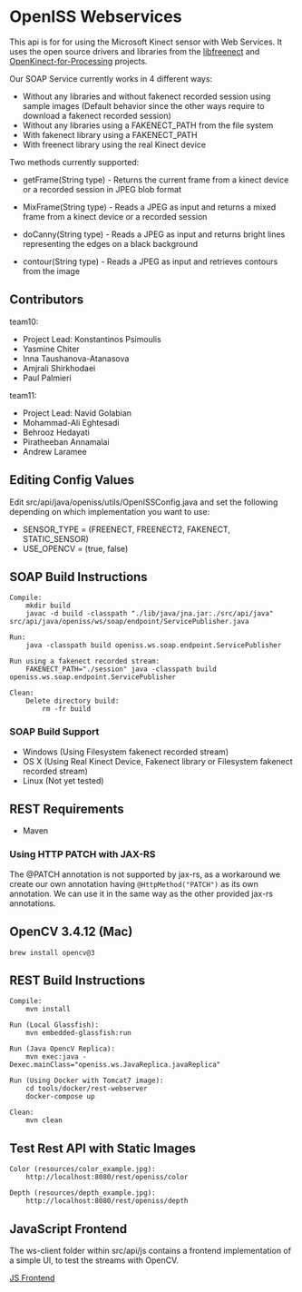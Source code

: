 # OpenISS Webservices #

This api is for for using the Microsoft Kinect sensor with Web Services. It uses the open source drivers and libraries from the [libfreenect](https://github.com/OpenKinect/libfreenect) and [OpenKinect-for-Processing](https://github.com/shiffman/OpenKinect-for-Processing) projects. 

Our SOAP Service currently works in 4 different ways: 

- Without any libraries and without fakenect recorded session using sample images (Default behavior since the other ways require to download a fakenect recorded session)
- Without any libraries using a FAKENECT_PATH from the file system
- With fakenect library using a FAKENECT_PATH
- With freenect library using the real Kinect device

Two methods currently supported:

* getFrame(String type) - Returns the current frame from a kinect device or a recorded session in JPEG blob format

* MixFrame(String type) - Reads a JPEG as input and returns a mixed frame from a kinect device or a recorded session

* doCanny(String type) - Reads a JPEG as input and returns bright lines representing the edges on a black background

* contour(String type) - Reads a JPEG as input and retrieves contours from the image

## Contributors ##

team10:
* Project Lead: Konstantinos Psimoulis
* Yasmine Chiter
* Inna Taushanova-Atanasova
* Amjrali Shirkhodaei
* Paul Palmieri

team11:
* Project Lead: Navid Golabian
* Mohammad-Ali Eghtesadi
* Behrooz Hedayati
* Piratheeban Annamalai
* Andrew Laramee

## Editing Config Values ##

Edit src/api/java/openiss/utils/OpenISSConfig.java and set the following depending on which implementation you want to use:

* SENSOR_TYPE = (FREENECT, FREENECT2, FAKENECT, STATIC_SENSOR)
* USE_OPENCV = (true, false)

## SOAP Build Instructions ##

    Compile:
        mkdir build	
        javac -d build -classpath "./lib/java/jna.jar:./src/api/java" src/api/java/openiss/ws/soap/endpoint/ServicePublisher.java

    Run:		
        java -classpath build openiss.ws.soap.endpoint.ServicePublisher
        
    Run using a fakenect recorded stream:		
        FAKENECT_PATH="./session" java -classpath build openiss.ws.soap.endpoint.ServicePublisher       

    Clean:
        Delete directory build:
            rm -fr build


### SOAP Build Support ###

* Windows (Using Filesystem fakenect recorded stream)
* OS X (Using Real Kinect Device, Fakenect library or Filesystem fakenect recorded stream)
* Linux (Not yet tested)

## REST Requirements ##
* Maven

### Using HTTP PATCH with JAX-RS
The @PATCH annotation is not supported by jax-rs, as a workaround we create our own annotation
having `@HttpMethod("PATCH")` as its own annotation. We can use it in the same way as the other 
provided jax-rs annotations.

## OpenCV 3.4.12 (Mac)
    brew install opencv@3

## REST Build Instructions ##

    Compile:
        mvn install

    Run (Local Glassfish):
        mvn embedded-glassfish:run

    Run (Java OpencV Replica):
        mvn exec:java -Dexec.mainClass="openiss.ws.JavaReplica.javaReplica"
        
    Run (Using Docker with Tomcat7 image):
        cd tools/docker/rest-webserver
        docker-compose up

    Clean:
        mvn clean

## Test Rest API with Static Images

    Color (resources/color_example.jpg):
        http://localhost:8080/rest/openiss/color
     
    Depth (resources/depth_example.jpg):
        http://localhost:8080/rest/openiss/depth

## JavaScript Frontend

The ws-client folder within src/api/js contains a frontend implementation of a simple UI, to test the streams with OpenCV.

[JS Frontend](../js/ws-client)